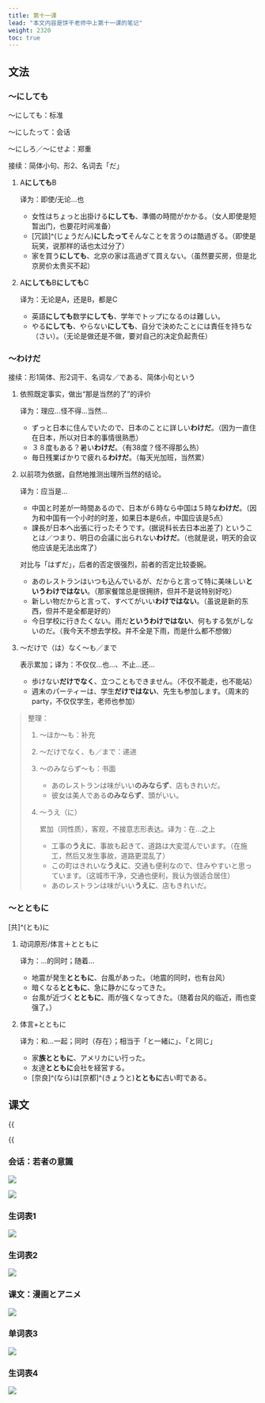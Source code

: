 ```yaml
---
title: 第十一课
lead: "本文内容是饼干老师中上第十一课的笔记"
weight: 2320
toc: true
---
```


## 文法

### ～にしても

～にしても：标准

～にしたって：会话

～にしろ／～にせよ：郑重

接续：简体小句、形2、名词去「だ」

1. A**にしても**B

   译为：即使/无论...也

   - 女性はちょっと出掛ける**にしても**、準備の時間がかかる。（女人即使是短暂出门，也要花时间准备）
   - [冗談]^(じょうだん)**にしたって**そんなことを言うのは酷過ぎる。（即使是玩笑，说那样的话也太过分了）
   - 家を買う**にしても**、北京の家は高過ぎて買えない。（虽然要买房，但是北京房价太贵买不起）

2. A**にしても**B**にしても**C

   译为：无论是A，还是B，都是C

   - 英語**にしても**数学**にしても**、学年でトップになるのは難しい。
   - やる**にしても**、やらない**にしても**、自分で決めたことには責任を持ちな（さい）。（无论是做还是不做，要对自己的决定负起责任）

### ～わけだ

接续：形1简体、形2词干、名词な／である、简体小句という

1. 依照既定事实，做出“那是当然的了”的评价

   译为：理应...怪不得...当然...

   - ずっと日本に住んでいたので、日本のことに詳しい**わけだ**。（因为一直住在日本，所以对日本的事情很熟悉）
   - ３８度もある？暑い**わけだ**。（有38度？怪不得那么热）
   - 毎日残業ばかりで疲れる**わけだ**。（每天光加班，当然累）

2. 以前项为依据，自然地推测出理所当然的结论。

   译为：应当是...

   - 中国と时差が一時間あるので、日本が６時なら中国は５時な**わけだ**。（因为和中国有一个小时的时差，如果日本是6点，中国应该是5点）
   - 課長が日本へ出張に行ったそうです。(据说科长去日本出差了)
     ということは／つまり、明日の会議に出られない**わけだ**。（也就是说，明天的会议他应该是无法出席了）

   对比与「はずだ」，后者的否定很强烈，前者的否定比较委婉。

   - あのレストランはいつも込んでいるが、だからと言って特に美味しい**というわけではない**。（那家餐馆总是很拥挤，但并不是说特别好吃）
   - 新しい物だからと言って、すべてがいい**わけではない**。（虽说是新的东西，但并不是全都是好的）
   - 今日学校に行きたくない。雨だ**というわけではない**、何もする気がしないのだ。（我今天不想去学校。并不全是下雨，而是什么都不想做）

3. ～だけで（は）なく～も／まで

   表示累加；译为：不仅仅...也...、不止...还...

   - 歩けない**だけでなく**、立つこともできません。（不仅不能走，也不能站）
   - 週末のパーティーは、学生**だけではない**、先生も参加します。（周末的party，不仅仅学生，老师也参加）

> 整理：
>
> 1. ～ほか～も：补充
> 2. ～だけでなく、も／まで：递进
> 3. ～のみならず～も：书面
>
>      - あのレストランは味がいい**のみならず**、店もきれいだ。
>      - 彼女は美人である**のみならず**、頭がいい。
>
> 4. ～うえ（に）
>
>    累加（同性质），客观，不接意志形表达。译为：在...之上
>
>      - 工事の**うえに**、事故も起きて、道路は大変混んでいます。（在施工，然后又发生事故，道路更混乱了）
>      - この町はきれいな**うえに**、交通も便利なので、住みやすいと思っています。（这城市干净，交通也便利，我认为很适合居住）
>      - あのレストランは味がいい**うえに**、店もきれいだ。

### ～とともに

[共]^(とも)に

1. 动词原形/体言＋とともに

   译为：...的同时；随着...

   - 地震が発生**とともに**、台風があった。（地震的同时，也有台风）
   - 暗くなる**とともに**、急に静かになってきた。
   - 台風が近づく**とともに**、雨が強くなってきた。（随着台风的临近，雨也变强了。）

2. 体言+とともに

   译为：和...一起；同时（存在）；相当于「と一緒に」、「と同じ」

   - 家**族とともに**、アメリカにい行った。
   - 友達**とともに**会社を経営する。
   - [奈良]^(なら)は[京都]^(きょうと)**とともに**古い町である。

## 课文

{{<audio caption="单词" src="https://tellyouwhat-static-1251995834.cos.ap-chongqing.myqcloud.com/audios/mu/Lesson11.mp3">}}

{{<audio caption="课文" src="https://tellyouwhat-static-1251995834.cos.ap-chongqing.myqcloud.com/audios/mu_kewen/新版标日中级课文（人教版.上册）9-16课/Lesson11.mp3">}}

### 会话：若者の意識

![](https://tellyouwhat-static-1251995834.cos.ap-chongqing.myqcloud.com/images/image-20220708222533871.png)

![](https://tellyouwhat-static-1251995834.cos.ap-chongqing.myqcloud.com/images/image-20220708222610262.png)

### 生词表1

![](https://tellyouwhat-static-1251995834.cos.ap-chongqing.myqcloud.com/images/image-20220708222647400.png)

### 生词表2

![](https://tellyouwhat-static-1251995834.cos.ap-chongqing.myqcloud.com/images/image-20220708222727559.png)

### 课文：漫画とアニメ

![](https://tellyouwhat-static-1251995834.cos.ap-chongqing.myqcloud.com/images/image-20220708230101738.png)

### 单词表3

![](https://tellyouwhat-static-1251995834.cos.ap-chongqing.myqcloud.com/images/image-20220708230155899.png)

### 生词表4

![](https://tellyouwhat-static-1251995834.cos.ap-chongqing.myqcloud.com/images/image-20220708230249467.png)
